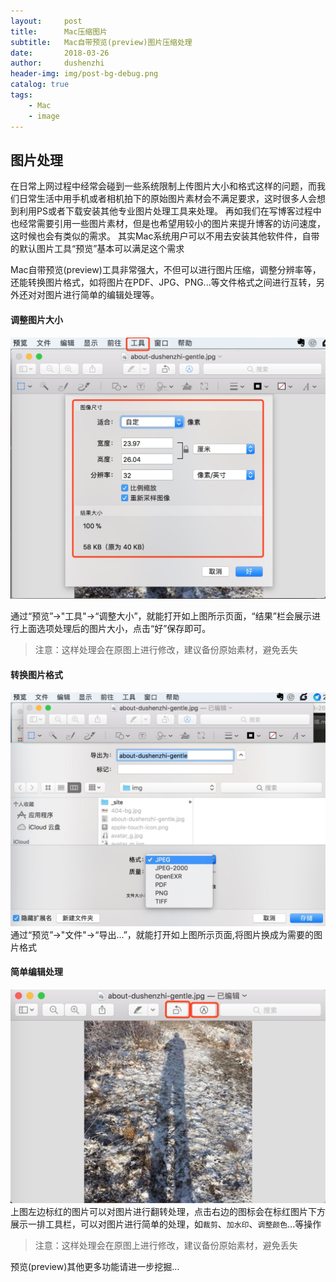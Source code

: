 ```yaml
---
layout:     post
title:      Mac压缩图片
subtitle:   Mac自带预览(preview)图片压缩处理
date:       2018-03-26
author:     dushenzhi
header-img: img/post-bg-debug.png
catalog: true
tags:
    - Mac
    - image
---
```


## 图片处理
在日常上网过程中经常会碰到一些系统限制上传图片大小和格式这样的问题，而我们日常生活中用手机或者相机拍下的原始图片素材会不满足要求，这时很多人会想到利用PS或者下载安装其他专业图片处理工具来处理。
再如我们在写博客过程中也经常需要引用一些图片素材，但是也希望用较小的图片来提升博客的访问速度，这时候也会有类似的需求。
其实Mac系统用户可以不用去安装其他软件件，自带的默认图片工具“预览”基本可以满足这个需求

Mac自带预览(preview)工具非常强大，不但可以进行图片压缩，调整分辨率等，还能转换图片格式，如将图片在PDF、JPG、PNG...等文件格式之间进行互转，另外还对对图片进行简单的编辑处理等。

#### 调整图片大小
![img/mac-preview/preview-resize.jpg](https://raw.githubusercontent.com/dushenzhi/dushenzhi.github.io/master/img/mac-preview/preview-resize.jpg)

通过“预览”->"工具"->“调整大小”，就能打开如上图所示页面，“结果”栏会展示进行上面选项处理后的图片大小，点击“好”保存即可。

> 注意：这样处理会在原图上进行修改，建议备份原始素材，避免丢失


#### 转换图片格式
![img/mac-preview/preview-convert.jpg](https://raw.githubusercontent.com/dushenzhi/dushenzhi.github.io/master/img/mac-preview/preview-convert.jpg)
通过“预览”->"文件"->“导出...”，就能打开如上图所示页面,将图片换成为需要的图片格式


#### 简单编辑处理
![img/mac-preview/preview-edit.jpg](https://raw.githubusercontent.com/dushenzhi/dushenzhi.github.io/master/img/mac-preview/preview-edit.jpg)
上图左边标红的图片可以对图片进行翻转处理，点击右边的图标会在标红图片下方展示一排工具栏，可以对图片进行简单的处理，如`裁剪`、`加水印`、`调整颜色`...等操作

> 注意：这样处理会在原图上进行修改，建议备份原始素材，避免丢失


预览(preview)其他更多功能请进一步挖掘...
